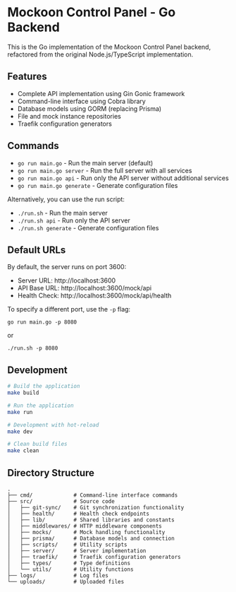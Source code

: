 # Mockoon Control Panel - Go Backend

This is the Go implementation of the Mockoon Control Panel backend, refactored from the original Node.js/TypeScript implementation.

## Features

- Complete API implementation using Gin Gonic framework
- Command-line interface using Cobra library
- Database models using GORM (replacing Prisma)
- File and mock instance repositories
- Traefik configuration generators

## Commands

- `go run main.go` - Run the main server (default)
- `go run main.go server` - Run the full server with all services
- `go run main.go api` - Run only the API server without additional services
- `go run main.go generate` - Generate configuration files

Alternatively, you can use the run script:
- `./run.sh` - Run the main server
- `./run.sh api` - Run only the API server
- `./run.sh generate` - Generate configuration files

## Default URLs

By default, the server runs on port 3600:

- Server URL: http://localhost:3600
- API Base URL: http://localhost:3600/mock/api
- Health Check: http://localhost:3600/mock/api/health

To specify a different port, use the `-p` flag:
```
go run main.go -p 8080
```
or
```
./run.sh -p 8080
```

## Development

```bash
# Build the application
make build

# Run the application
make run

# Development with hot-reload
make dev

# Clean build files
make clean
```

## Directory Structure

```
.
├── cmd/             # Command-line interface commands
├── src/             # Source code
│   ├── git-sync/    # Git synchronization functionality
│   ├── health/      # Health check endpoints
│   ├── lib/         # Shared libraries and constants
│   ├── middlewares/ # HTTP middleware components
│   ├── mocks/       # Mock handling functionality
│   ├── prisma/      # Database models and connection
│   ├── scripts/     # Utility scripts
│   ├── server/      # Server implementation
│   ├── traefik/     # Traefik configuration generators
│   ├── types/       # Type definitions
│   └── utils/       # Utility functions
├── logs/            # Log files
└── uploads/         # Uploaded files
```
